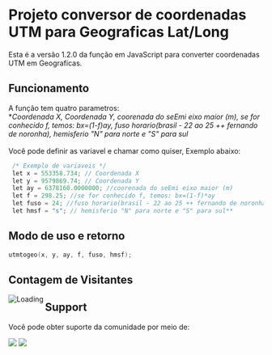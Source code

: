 # Projeto conversor de coordenadas UTM para Geograficas Lat/Long
Esta é a versão 1.2.0 da função em JavaScript para converter coordenadas UTM em Geograficas.

## Funcionamento
A função tem quatro parametros:
<br/> **Coordenada X, Coordenada Y, coorenada do seEmi eixo maior (m), se for conhecido f, temos: bx=(1-f)*ay, fuso horario(brasil - 22 ao 25 ++ fernando de noronha), hemisferio "N" para norte e "S" para sul**
<br/>
<br />Você pode definir as variavel e chamar como quiser, Exemplo abaixo:

```go
 /* Exemplo de variaveis */
 let x = 553358.734; // Coordenada X
 let y = 9579869.74; // Coordenada Y
 let ay = 6378160.0000000; //coorenada do seEmi eixo maior (m)
 let f = 298.25; //se for conhecido f, temos: bx=(1-f)*ay
 let fuso = 24; //fuso horario(brasil - 22 ao 25 ++ fernando de noronha)
 let hmsf = "s"; // hemisferio "N" para norte e "S" para sul**
```
## Modo de uso e retorno
```go
utmtogeo(x, y, ay, f, fuso, hmsf);
```

## Contagem de Visitantes
<img align="left" src = "https://profile-counter.glitch.me/conversor_coordenadas/count.svg" alt ="Loading">


## Support
Você pode obter suporte da comunidade por meio de:

<a href = "https://api.whatsapp.com/send?phone=5588998686890"><img src="https://img.shields.io/badge/WhatsApp-25D366?style=for-the-badge&logo=whatsapp&logoColor=white" target="_blank"></a>
<a href = "https://t.me/JuniorNogueira"><img src="https://img.shields.io/badge/Telegram-2CA5E0?style=for-the-badge&logo=telegram&logoColor=white" target="_blank"></a>
